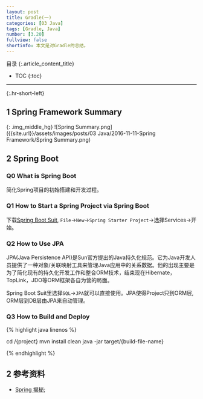 ```yaml
---
layout: post
title: Gradle(一)
categories: [03 Java]
tags: [Gradle, Java]
number: [3.20]
fullview: false
shortinfo: 本文是对Gradle的总结。
---
```

目录
{:.article_content_title}


* TOC
{:toc}

---
{:.hr-short-left}

## 1 Spring Framework Summary ##

{: .img_middle_hg}
![Spring Summary.png]({{site.url}}/assets/images/posts/03 Java/2016-11-11-Spring Framework/Spring Summary.png)

## 2 Spring Boot

### Q0 What is Spring Boot

简化Spring项目的初始搭建和开发过程。

### Q1 How to Start a Spring Project via Spring Boot

下载[Spring Boot Suit](https://spring.io/tools), `File`->`New`->`Spring Starter Project`->选择Services->开始。


### Q2 How to Use JPA

JPA(Java Persistence API)是Sun官方提出的Java持久化规范。它为Java开发人员提供了一种对象/关联映射工具来管理Java应用中的关系数据。他的出现主要是为了简化现有的持久化开发工作和整合ORM技术，结束现在Hibernate，TopLink，JDO等ORM框架各自为营的局面。

Spring Boot Suit里选择`SQL`->`JPA`就可以直接使用。JPA使得Project只到ORM层, ORM层到DB层由JPA来自动管理。

### Q3 How to Build and Deploy

{% highlight java linenos %}

cd /{project}
mvn install clean
java -jar target/{build-file-name}

{% endhighlight %}


## 2 参考资料 ##
- [Spring 揭秘](https://book.douban.com/subject/3897837/);
